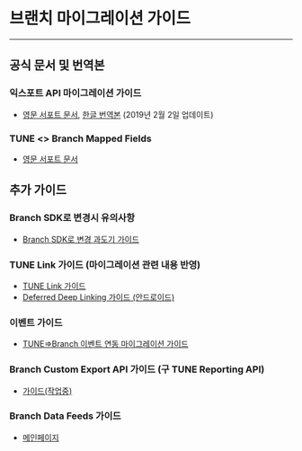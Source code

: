 # 브랜치 마이그레이션 가이드
---

## 공식 문서 및 번역본

### 익스포트 API 마이그레이션 가이드
* [영문 서포트 문서](https://support.branch.io/support/solutions/articles/6000216764-export-api-migration-guide), [한글 번역본](export-api-migration-guide-ko.md) (2019년 2월 2일 업데이트)

### TUNE <> Branch Mapped Fields
* [영문 서포트 문서](https://support.branch.io/support/solutions/articles/6000216765-tune-branch-mapped-fields)


## 추가 가이드

### Branch SDK로 변경시 유의사항
* [Branch SDK로 변경 과도기 가이드](sdk-switch-period.md)

### TUNE Link 가이드 (마이그레이션 관련 내용 반영)
* [TUNE Link 가이드](tune-link-post-migration.md)
* [Deferred Deep Linking 가이드 (안드로이드)](tune-link-android-deferred-deep-linking.md)

### 이벤트 가이드
* [TUNE=>Branch 이벤트 연동 마이그레이션 가이드](event-tracking-migration.md)

### Branch Custom Export API 가이드 (구 TUNE Reporting API)
* [가이드(작업중)]()

### Branch Data Feeds 가이드
* [메인페이지](/docs/guides/data_feeds/)
